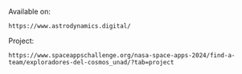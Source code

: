 Available on:

    https://www.astrodynamics.digital/


Project:

    https://www.spaceappschallenge.org/nasa-space-apps-2024/find-a-team/exploradores-del-cosmos_unad/?tab=project
